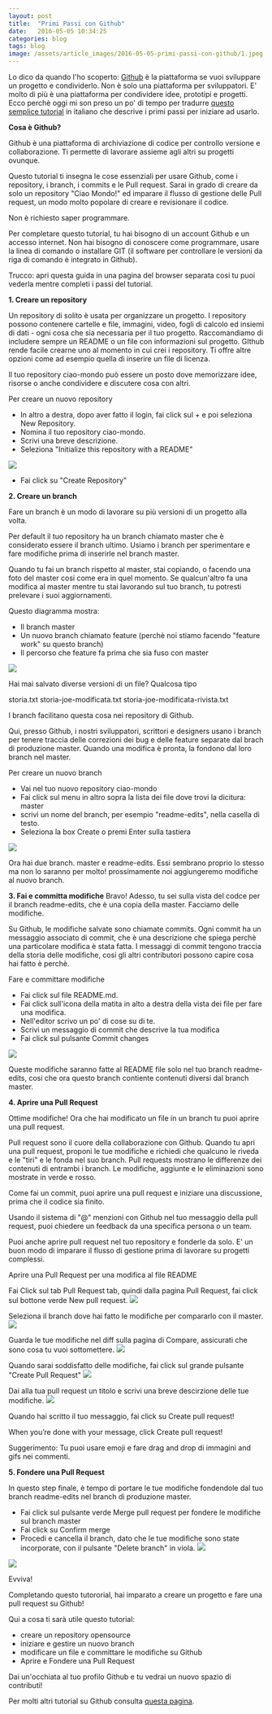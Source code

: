 ```yaml
---
layout: post
title:  "Primi Passi con Github"
date:   2016-05-05 10:34:25
categories: blog
tags: blog
image: /assets/article_images/2016-05-05-primi-passi-con-github/1.jpeg
---
```


Lo dico da quando l'ho scoperto: [Github](www.github.com) è la piattaforma se vuoi sviluppare un progetto e condividerlo. Non è solo una piattaforma per sviluppatori. E' molto di più è una piattaforma per condividere idee, prototipi e progetti.
Ecco perchè oggi mi son preso un po' di tempo per tradurre [questo semplice tutorial](https://guides.github.com/activities/hello-world/) in italiano che descrive i primi passi per iniziare ad usarlo.

**Cosa è Github?**

Github è una piattaforma di archiviazione di codice per controllo versione e collaborazione. Ti permette di lavorare assieme agli altri su progetti ovunque.

Questo tutorial ti insegna le cose essenziali per usare Github, come i repository, i branch, i commits e le Pull request. Sarai in grado di creare da solo un repository "Ciao Mondo!" ed imparare il flusso di gestione delle Pull request, un modo molto popolare di creare e revisionare il codice.

Non è richiesto saper programmare.

Per completare questo tutorial, tu hai bisogno di un account Github e un accesso internet. Non hai bisogno di conoscere come programmare, usare la linea di comando o installare GIT (il software per controllare le versioni da riga di comando è integrato in Github).

Trucco: apri questa guida in una pagina del browser separata cosi tu puoi vederla mentre completi i passi del tutorial.

**1. Creare un repository**

Un repository di solito è usata per organizzare un progetto. I repository possono contenere cartelle e file, immagini, video, fogli di calcolo ed insiemi di dati - ogni cosa che sia necessaria per il tuo progetto. Raccomandiamo di includere sempre un README o un file con informazioni sul progetto. GIthub rende facile crearne uno al momento in cui crei i repository. Ti offre altre opzioni come ad esempio quella di inserire un file di licenza.

Il tuo repository ciao-mondo può essere un posto dove memorizzare idee, risorse o anche condividere e discutere cosa con altri.

Per creare un nuovo repository

- In altro a destra, dopo aver fatto il login, fai click sul + e poi seleziona New Repository.
- Nomina il tuo repository ciao-mondo.
- Scrivi una breve descrizione.
- Seleziona "Initialize this repository with a README"

![](https://guides.github.com/activities/hello-world/create-new-repo.png)

- Fai click su "Create Repository"

**2. Creare un branch**

Fare un branch è un modo di lavorare su più versioni di un progetto alla volta.

Per default il tuo repository ha un branch chiamato master che è considerato essere il branch ultimo. Usiamo i branch per sperimentare e fare modifiche prima di inserirle nel branch master.

Quando tu fai un branch rispetto al master, stai copiando, o facendo una foto del master cosi come era in quel momento.
Se qualcun'altro fa una modifica al master mentre tu stai lavorando sul tuo branch, tu potresti prelevare i suoi aggiornamenti.

Questo diagramma mostra:
- Il branch master
- Un nuovo branch chiamato feature (perchè noi stiamo facendo "feature work" su questo branch)
- Il percorso che feature fa prima che sia fuso con master

![](https://guides.github.com/activities/hello-world/branching.png)

Hai mai salvato diverse versioni di un file? Qualcosa tipo

storia.txt
storia-joe-modificata.txt
storia-joe-modificata-rivista.txt

I branch facilitano questa cosa nei repository di Github.

Qui, presso Github, i nostri sviluppatori, scrittori e designers usano i branch per tenere traccia delle correzioni dei bug e delle feature separate dal brach di produzione master. Quando una modifica è pronta, la fondono dal loro branch nel master.

Per creare un nuovo branch

- Vai nel tuo nuovo repository ciao-mondo
- Fai click sul menu in altro sopra la lista dei file dove trovi la dicitura: master
- scrivi un nome del branch, per esempio "readme-edits", nella casella di testo.
- Seleziona la box Create o premi Enter sulla tastiera

![](https://guides.github.com/activities/hello-world/readme-edits.gif)

Ora hai due branch. master e readme-edits. Essi sembrano proprio lo stesso ma non lo saranno per molto! prossimamente noi aggiungeremo modifiche al nuovo branch.

**3. Fai e committa modifiche**
Bravo!
Adesso, tu sei sulla vista del codce per il branch readme-edits, che è una copia della master. Facciamo delle modifiche.

Su Github, le modifiche salvate sono chiamate commits. Ogni commit ha un messaggio associato di commit, che è una descrizione che spiega perchè una particolare modifica è stata fatta. I messaggi di commit tengono traccia della storia delle modifiche, cosi gli altri contributori possono capire cosa hai fatto è perchè.

Fare e committare modifiche

- Fai click sul file README.md.
- Fai click sull'icona della matita in alto a destra della vista dei file per fare una modifica.
- Nell'editor scrivo un po' di cose su di te.
- Scrivi un messaggio di commit che descrive la tua modifica
- Fai click sul pulsante Commit changes

![](https://guides.github.com/activities/hello-world/commit.png)

Queste modifiche saranno fatte al README file solo nel tuo branch readme-edits, cosi che ora questo branch contiente contenuti diversi dal branch master.

**4. Aprire una Pull Request**

Ottime modifiche!
Ora che hai modificato un file in un branch tu puoi aprire una pull request.

Pull request sono il cuore della collaborazione con Github. Quando tu apri una pull request, proponi le tue modifiche e richiedi che qualcuno le riveda e le "tiri" e le fonda nel suo branch. Pull requests mostrano le differenze dei contenuti di entrambi i branch. Le modifiche, aggiunte e le eliminazioni sono mostrate in verde e rosso.

Come fai un commit, puoi aprire una pull request e iniziare una discussione, prima che il codice sia finito.

Usando il sistema di "@" menzioni con Github nel tuo messaggio della pull request, puoi chiedere un feedback da una specifica persona o un team.

Puoi anche aprire pull request nel tuo repository e fonderle da solo. E' un buon modo di imparare il flusso di gestione prima di lavorare su progetti complessi.

Aprire una Pull Request per una modifica al file README

Fai Click sul tab Pull Request tab, quindi dalla pagina Pull Request, fai click sul bottone verde New pull request.
![](https://guides.github.com/activities/hello-world/pr-tab.gif)

Seleziona il branch dove hai fatto le modifiche per compararlo con il master.
![](https://guides.github.com/activities/hello-world/pick-branch.png)

Guarda le tue modifiche nel diff sulla pagina di Compare, assicurati che sono cosa tu vuoi sottomettere.
![](https://guides.github.com/activities/hello-world/diff.png)

Quando sarai soddisfatto delle modifiche, fai click sul grande pulsante "Create Pull Request"
![](https://guides.github.com/activities/hello-world/create-pr.png)

Dai alla tua pull request un titolo e scrivi una breve descirzione delle tue modifiche.
![](https://guides.github.com/activities/hello-world/pr-form.png)

Quando hai scritto il tuo messaggio, fai click su Create pull request!

When you’re done with your message, click Create pull request!

Suggerimento: Tu puoi usare emoji e fare drag and drop di immagini and gifs nei commenti.

**5. Fondere una Pull Request**

In questo step finale, è tempo di portare le tue modifiche fondendole dal tuo branch readme-edits nel branch di produzione master.

- Fai click sul pulsante verde Merge pull request per fondere le modifiche sul branch master
- Fai click su Confirm merge
- Procedi e cancella il branch, dato che le tue modifiche sono state incorporate, con il pulsante "Delete branch" in viola.
![](https://guides.github.com/activities/hello-world/merge-button.png)

![](https://guides.github.com/activities/hello-world/delete-button.png)


Evviva!

Completando questo tutororial, hai imparato a creare un progetto e fare una pull request su Github!

Qui a cosa ti sarà utile questo tutorial:

- creare un repository opensource
- iniziare e gestire un nuovo branch
- modificare un file e committare le modifiche su Github
- Aprire e Fondere una Pull Request

Dai un'occhiata al tuo profilo Github e tu vedrai un nuovo spazio di contributi!

Per molti altri tutorial su Github consulta [questa pagina](https://guides.github.com/).
